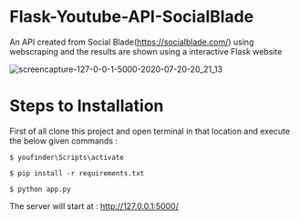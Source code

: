# Flask-Youtube-API-SocialBlade
An API created from Social Blade(https://socialblade.com/) using webscraping and the results are shown using a interactive Flask website

![screencapture-127-0-0-1-5000-2020-07-20-20_21_13](https://user-images.githubusercontent.com/48859773/87951823-b52a3900-cac6-11ea-9d8c-82800f364eff.png)

# Steps to Installation
First of all clone this project and open terminal in that location and execute the below given commands : 
```
$ youfinder\Scripts\activate
```
```
$ pip install -r requirements.txt
```
```
$ python app.py
```
The server will start at : http://127.0.0.1:5000/

